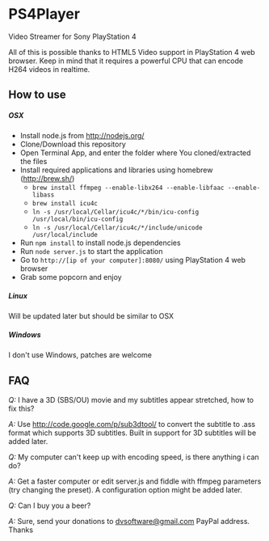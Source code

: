 PS4Player
=========

Video Streamer for Sony PlayStation 4

All of this is possible thanks to HTML5 Video support in PlayStation 4 web browser. Keep in mind that it requires a powerful CPU that can encode H264 videos in realtime.

How to use
----------
##### OSX
- Install node.js from http://nodejs.org/
- Clone/Download this repository
- Open Terminal App, and enter the folder where You cloned/extracted the files
- Install required applications and libraries using homebrew (http://brew.sh/)
    - `brew install ffmpeg --enable-libx264 --enable-libfaac --enable-libass`
    - `brew install icu4c`
    - `ln -s /usr/local/Cellar/icu4c/*/bin/icu-config /usr/local/bin/icu-config`
    - `ln -s /usr/local/Cellar/icu4c/*/include/unicode /usr/local/include`
- Run `npm install` to install node.js dependencies
- Run `node server.js` to start the application
- Go to `http://[ip of your computer]:8080/` using PlayStation 4 web browser
- Grab some popcorn and enjoy

##### Linux
Will be updated later but should be similar to OSX

##### Windows
I don't use Windows, patches are welcome

FAQ
---
*Q:* I have a 3D (SBS/OU) movie and my subtitles appear stretched, how to fix this?

*A:* Use http://code.google.com/p/sub3dtool/ to convert the subtitle to .ass format which supports 3D subtitles. Built in support for 3D subtitles will be added later.


*Q:* My computer can't keep up with encoding speed, is there anything i can do?

*A:* Get a faster computer or edit server.js and fiddle with ffmpeg parameters (try changing the preset). A configuration option might be added later.


*Q:* Can I buy you a beer?

*A:* Sure, send your donations to dvsoftware@gmail.com PayPal address. Thanks